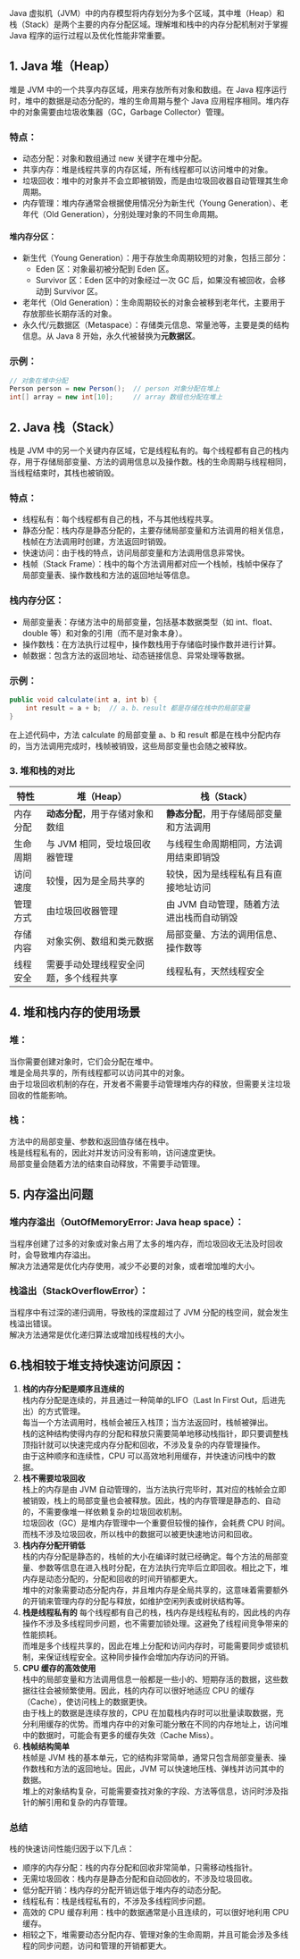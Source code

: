 Java 虚拟机（JVM）中的内存模型将内存划分为多个区域，其中堆（Heap）和栈（Stack）是两个主要的内存分配区域。理解堆和栈中的内存分配机制对于掌握 Java 程序的运行过程以及优化性能非常重要。

## 1. Java 堆（Heap）
堆是 JVM 中的一个共享内存区域，用来存放所有对象和数组。在 Java 程序运行时，堆中的数据是动态分配的，堆的生命周期与整个 Java 应用程序相同。堆内存中的对象需要由垃圾收集器（GC，Garbage Collector）管理。

### 特点：
- 动态分配：对象和数组通过 new 关键字在堆中分配。
- 共享内存：堆是线程共享的内存区域，所有线程都可以访问堆中的对象。
- 垃圾回收：堆中的对象并不会立即被销毁，而是由垃圾回收器自动管理其生命周期。
- 内存管理：堆内存通常会根据使用情况分为新生代（Young Generation）、老年代（Old Generation），分别处理对象的不同生命周期。

#### 堆内存分区：
- 新生代（Young Generation）：用于存放生命周期较短的对象，包括三部分：
  - Eden 区：对象最初被分配到 Eden 区。
  - Survivor 区：Eden 区中的对象经过一次 GC 后，如果没有被回收，会移动到 Survivor 区。
- 老年代（Old Generation）：生命周期较长的对象会被移到老年代，主要用于存放那些长期存活的对象。
- 永久代/元数据区（Metaspace）：存储类元信息、常量池等，主要是类的结构信息。从 Java 8 开始，永久代被替换为**元数据区**。

### 示例：
``` java
// 对象在堆中分配
Person person = new Person();  // person 对象分配在堆上
int[] array = new int[10];     // array 数组也分配在堆上
```

## 2. Java 栈（Stack）
栈是 JVM 中的另一个关键内存区域，它是线程私有的。每个线程都有自己的栈内存，用于存储局部变量、方法的调用信息以及操作数。栈的生命周期与线程相同，当线程结束时，其栈也被销毁。

### 特点：
- 线程私有：每个线程都有自己的栈，不与其他线程共享。
- 静态分配：栈内存是静态分配的，主要存储局部变量和方法调用的相关信息，栈帧在方法调用时创建，方法返回时销毁。
- 快速访问：由于栈的特点，访问局部变量和方法调用信息非常快。
- 栈帧（Stack Frame）：栈中的每个方法调用都对应一个栈帧，栈帧中保存了局部变量表、操作数栈和方法的返回地址等信息。

### 栈内存分区：
- 局部变量表：存储方法中的局部变量，包括基本数据类型（如 int、float、double 等）和对象的引用（而不是对象本身）。
- 操作数栈：在方法执行过程中，操作数栈用于存储临时操作数并进行计算。
- 帧数据：包含方法的返回地址、动态链接信息、异常处理等数据。

### 示例：
``` java
public void calculate(int a, int b) {
    int result = a + b;  // a、b、result 都是存储在栈中的局部变量
}
```

在上述代码中，方法 calculate 的局部变量 a、b 和 result 都是在栈中分配内存的，当方法调用完成时，栈帧被销毁，这些局部变量也会随之被释放。

### 3. 堆和栈的对比
|特性|	堆（Heap）|	栈（Stack）|
|--|--|--|
|内存分配|	**动态分配**，用于存储对象和数组|	**静态分配**，用于存储局部变量和方法调用|
|生命周期|	与 JVM 相同，受垃圾回收器管理|	与线程生命周期相同，方法调用结束即销毁|
|访问速度|	较慢，因为是全局共享的|	较快，因为是线程私有且有直接地址访问|
|管理方式|	由垃圾回收器管理|	由 JVM 自动管理，随着方法进出栈而自动销毁|
|存储内容|	对象实例、数组和类元数据|	局部变量、方法的调用信息、操作数等|
|线程安全|	需要手动处理线程安全问题，多个线程共享|	线程私有，天然线程安全|

## 4. 堆和栈内存的使用场景
### 堆：

当你需要创建对象时，它们会分配在堆中。  
堆是全局共享的，所有线程都可以访问其中的对象。  
由于垃圾回收机制的存在，开发者不需要手动管理堆内存的释放，但需要关注垃圾回收的性能影响。
### 栈：

方法中的局部变量、参数和返回值存储在栈中。  
栈是线程私有的，因此对并发访问没有影响，访问速度更快。  
局部变量会随着方法的结束自动释放，不需要手动管理。

## 5. 内存溢出问题
### 堆内存溢出（OutOfMemoryError: Java heap space）：

当程序创建了过多的对象或对象占用了太多的堆内存，而垃圾回收无法及时回收时，会导致堆内存溢出。  
解决方法通常是优化内存使用，减少不必要的对象，或者增加堆的大小。  

### 栈溢出（StackOverflowError）：

当程序中有过深的递归调用，导致栈的深度超过了 JVM 分配的栈空间，就会发生栈溢出错误。  
解决方法通常是优化递归算法或增加线程栈的大小。

## 6.栈相较于堆支持快速访问原因：
1. **栈的内存分配是顺序且连续的**  
栈内存分配是连续的，并且通过一种简单的LIFO（Last In First Out，后进先出）的方式管理。  
每当一个方法调用时，栈帧会被压入栈顶；当方法返回时，栈帧被弹出。  
栈的这种结构使得内存的分配和释放只需要简单地移动栈指针，即只要调整栈顶指针就可以快速完成内存分配和回收，不涉及复杂的内存管理操作。  
由于这种顺序和连续性，CPU 可以高效地利用缓存，并快速访问栈中的数据。
2. **栈不需要垃圾回收**  
栈上的内存是由 JVM 自动管理的，当方法执行完毕时，其对应的栈帧会立即被销毁，栈上的局部变量也会被释放。因此，栈的内存管理是静态的、自动的，不需要像堆一样依赖复杂的垃圾回收机制。  
垃圾回收（GC）是堆内存管理中一个重要但较慢的操作，会耗费 CPU 时间。而栈不涉及垃圾回收，所以栈中的数据可以被更快速地访问和回收。
3. **栈内存分配开销低**  
栈的内存分配是静态的，栈帧的大小在编译时就已经确定。每个方法的局部变量、参数等信息在进入栈时分配，在方法执行完毕后立即回收。相比之下，堆内存是动态分配的，分配和回收的时间开销都更大。  
堆中的对象需要动态分配内存，并且堆内存是全局共享的，这意味着需要额外的开销来管理内存的分配与释放，如维护空闲列表或树状结构等。
4. **栈是线程私有的**
每个线程都有自己的栈，栈内存是线程私有的，因此栈的内存操作不涉及多线程同步问题，也不需要加锁处理。这避免了线程间竞争带来的性能损耗。  
而堆是多个线程共享的，因此在堆上分配和访问内存时，可能需要同步或锁机制，来保证线程安全。这种同步操作会增加内存访问的开销。
5. **CPU 缓存的高效使用**    
栈中的局部变量和方法调用信息一般都是一些小的、短期存活的数据，这些数据往往会被频繁使用。因此，栈的内存可以很好地适应 CPU 的缓存（Cache），使访问栈上的数据更快。  
由于栈上的数据是连续存放的，CPU 在加载栈内存时可以批量读取数据，充分利用缓存的优势。而堆内存中的对象可能分散在不同的内存地址上，访问堆中的数据时，可能会有更多的缓存失效（Cache Miss）。
6. **栈帧结构简单**  
栈帧是 JVM 栈的基本单元，它的结构非常简单，通常只包含局部变量表、操作数栈和方法的返回地址。因此，JVM 可以快速地压栈、弹栈并访问其中的数据。  
堆上的对象结构复杂，可能需要查找对象的字段、方法等信息，访问时涉及指针的解引用和复杂的内存管理。
### 总结
栈的快速访问性能归因于以下几点：

- 顺序的内存分配：栈的内存分配和回收非常简单，只需移动栈指针。
- 无需垃圾回收：栈内存是静态分配和自动回收的，不涉及垃圾回收。
- 低分配开销：栈内存的分配开销远低于堆内存的动态分配。
- 线程私有：栈是线程私有的，不涉及多线程同步问题。
- 高效的 CPU 缓存利用：栈中的数据通常是小且连续的，可以很好地利用 CPU 缓存。
- 相较之下，堆需要动态分配内存、管理对象的生命周期，并且可能会涉及多线程的同步问题，访问和管理的开销都更大。
